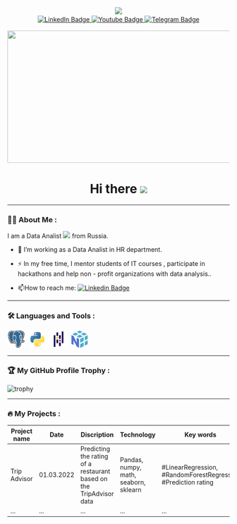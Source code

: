 <div id="header" align="center">
  <img src="https://media.giphy.com/media/JWuBH9rCO2uZuHBFpm/giphy.gif" width="100"/>
</div>
<div id="badges" align="center">
  <a href="linkedin.com/in/grigory-lemaev-68a3381b6">
    <img src="https://img.shields.io/badge/LinkedIn-blue?style=for-the-badge&logo=linkedin&logoColor=white" alt="LinkedIn Badge"/>
  </a>
  <a href="https://www.youtube.com/channel/UC4hwQPaxZLhLbTgCsD_VLaQ">
    <img src="https://img.shields.io/badge/YouTube-red?style=for-the-badge&logo=youtube&logoColor=white" alt="Youtube Badge"/>
  </a>
  <a href="https://t.me/LemaPro">
    <img src="https://img.shields.io/badge/Telegram-blue?style=for-the-badge&logo=telegram&logoColor=white" alt="Telegram Badge"/>
  </a>
</div>
<div id="stat" align="center">
<img src="https://komarev.com/ghpvc/?username=LemaPro&style=flat-square&color=blue" alt=""/>
</div>
<div align="center">
  <img src="https://media.giphy.com/media/dWesBcTLavkZuG35MI/giphy.gif" width="600" height="300"/>
  <h1>
  Hi there
  <img src="https://media.giphy.com/media/hvRJCLFzcasrR4ia7z/giphy.gif" width="30px"/>
</h1>
</div>

---

### :man_technologist: About Me :
I am a Data Analist <img src="https://media.giphy.com/media/WUlplcMpOCEmTGBtBW/giphy.gif" width="30"> from Russia.
- :telescope: I’m working as a Data Analist in HR department.


- :zap: In my free time, I mentor students of IT courses , participate in hackathons and help non - profit organizations with data analysis..

- :mailbox:How to reach me: [![Linkedin Badge](https://img.shields.io/badge/-LemaPro-blue?style=flat&logo=Linkedin&logoColor=white)](linkedin.com/in/grigory-lemaev-68a3381b6)

---

### :hammer_and_wrench: Languages and Tools :
<div>
  <img src="https://github.com/devicons/devicon/blob/master/icons/postgresql/postgresql-original.svg"title="Postgresql" alt="Postgresql" width="40" height="40"/>&nbsp;
  <img src="https://github.com/devicons/devicon/blob/master/icons/python/python-original.svg"title="Python" alt="Python" width="40" height="40"/>&nbsp;
  <img src="https://github.com/devicons/devicon/blob/master/icons/pandas/pandas-original.svg"title="Pandas" alt="Pandas" width="40" height="40"/>&nbsp;
  <img src="https://github.com/devicons/devicon/blob/master/icons/numpy/numpy-original.svg"title="Numpy" alt="Numoy" width="40" height="40"/>
</div>

---

### :trophy: My GitHub Profile Trophy :
![trophy](https://github-profile-trophy.vercel.app/?username=LemaPro&row=1)

---

### :fire: My Projects :
| Project name  | Date | Discription | Technology | Key words | Link |
| ------------- | ------------- | ------------- | ------------- | ------------- | ------------- |
| Trip Advisor  | 01.03.2022  | Predicting the rating of a restaurant based on the TripAdvisor data | Pandas, numpy, math, seaborn, sklearn | #LinearRegression, #RandomForestRegressor, #Prediction rating  | https://goo.su/TripAdv |
| ...  | ...  | ...  | ...  | ...  | ...  |
